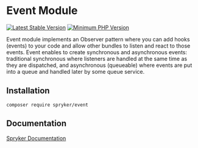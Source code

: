 # Event Module
[![Latest Stable Version](https://poser.pugx.org/spryker/event/v/stable.svg)](https://packagist.org/packages/spryker/event)
[![Minimum PHP Version](https://img.shields.io/badge/php-%3E%3D%208.0-8892BF.svg)](https://php.net/)

Event module implements an Observer pattern where you can add hooks (events) to your code and allow other bundles to listen and react to those events. Event enables to create synchronous and asynchronous events: traditional synchronous where listeners are handled at the same time as they are dispatched, and asynchronous (queueable) where events are put into a queue and handled later by some queue service.

## Installation

```
composer require spryker/event
```

## Documentation

[Spryker Documentation](https://docs.spryker.com)
